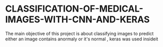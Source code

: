 # CLASSIFICATION-OF-MEDICAL-IMAGES-WITH-CNN-AND-KERAS
The main objective of this project is about classifying images to predict either an image contains anormaly or it's normal ,
keras was used insideit
